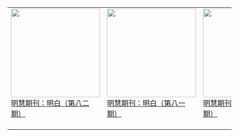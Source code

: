 |||||
|---|---|---|---|
|[<img width="200px" src="http://qikan.minghui.org/mhqkpage/qikanimage/2019/06/13/mingbai-82-read-cover.png" ><br/> 明慧期刊：明白（第八二期）<br/><br/>](../pages/mingbai-mobile/82.md)|[<img width="200px" src="http://qikan.minghui.org/mhqkpage/qikanimage/2019/03/31/mingbai-81-read-cover.png" ><br/> 明慧期刊：明白（第八一期）<br/><br/>](../pages/mingbai-mobile/81.md)|[<img width="200px" src="http://qikan.minghui.org/mhqkpage/qikanimage/2019/01/25/mingbai-80-read-cover.png" ><br/> 明慧期刊：明白（第八零期）<br/><br/>](../pages/mingbai-mobile/80.md)|[<img width="200px" src="http://qikan.minghui.org/mhqkpage/qikanimage/2018/12/04/mingbai-79-2in1-read-cover.png" ><br/> 明慧期刊：明白（第七九期）<br/><br/>](../pages/mingbai-mobile/79.md)|

